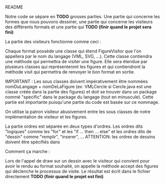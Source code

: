 README

Notre code se sépare en **TODO** grosses parties. Une partie qui concerne les formes que nous pouvons dessiner, une partie qui concerne les visiteurs des différents formats et une partie qui **TODO (finir quand le projet sera fini)**

La partie des visiteurs fonctionne comme ceci :

Chaque format possède une classe qui étend FigureVisitor que l'on appellera par le nom du langage (VML, SVG, ...). Cette classe contiendra une méthode qui permettra de visiter une figure. Elle sera étendue par plusieurs classes qui représenteront les figures et qui contiendront la méthode visit qui permettra de renvoyer le bon format en sortie.

IMPORTANT : Les sous classes doivent impérativement être nommées nomDuLangage + nomDeLaFigure (ex: VMLCercle si Cercle.java est une classe créée dans la partie des figures) et doit se trouver dans un package nommé "specific" dans le package du langage (tout en minuscule). Cette partie est importante puisqu'une partie du code est basée sur ce nommage.

On utilise la patron visiteur abusivement entre les sous classes de notre implémentation de visiteur et les figures.

La partie ordres est séparée en deux types d'ordres. Les ordres dits "logiques" comme les "for" et les "if ... then ... else" et les ordres dits de "dessin" comme "remplir", "inserer", ... ATTENTION: les ordres de dessins doivent être spécifiés dans 

Comment ça marche :

Lors de l'appel de draw sur un dessin avec le visiteur qui convient pour avoir le rendu au format souhaité, on appelle la méthode accept des figures qui déclenche le processus de visite. Le résultat est écrit dans le fichier directement **TODO (finir quand le projet est fini)**